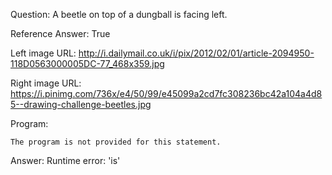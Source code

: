 Question: A beetle on top of a dungball is facing left.

Reference Answer: True

Left image URL: http://i.dailymail.co.uk/i/pix/2012/02/01/article-2094950-118D0563000005DC-77_468x359.jpg

Right image URL: https://i.pinimg.com/736x/e4/50/99/e45099a2cd7fc308236bc42a104a4d85--drawing-challenge-beetles.jpg

Program:

```
The program is not provided for this statement.
```
Answer: Runtime error: 'is'

